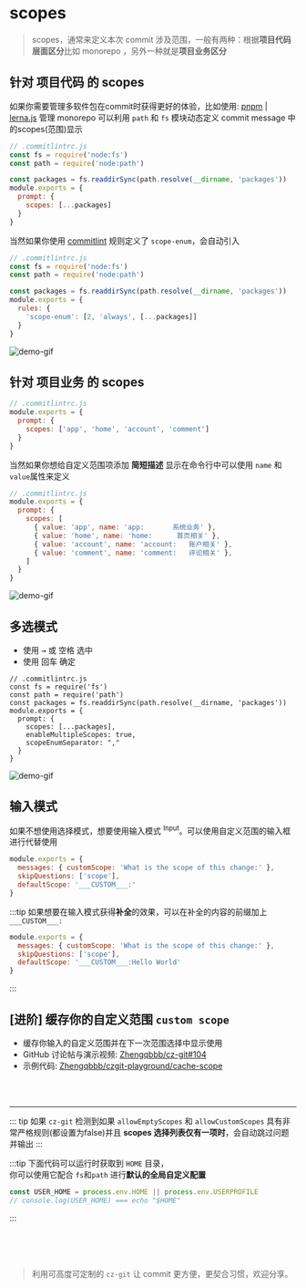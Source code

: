 # scopes

> scopes，通常来定义本次 commit 涉及范围，一般有两种：根据**项目代码层面区分**比如 monorepo ，另外一种就是**项目业务区分**

## 针对 项目代码 的 scopes

如果你需要管理多软件包在commit时获得更好的体验，比如使用: [pnpm](https://pnpm.io/) | [lerna.js](https://lerna.js.org/) 管理 monorepo 可以利用 `path` 和 `fs` 模块动态定义 commit message 中的scopes(范围)显示

```js
// .commitlintrc.js
const fs = require('node:fs')
const path = require('node:path')

const packages = fs.readdirSync(path.resolve(__dirname, 'packages'))
module.exports = {
  prompt: {
    scopes: [...packages]
  }
}
```

当然如果你使用 [commitlint](https://github.com/conventional-changelog/commitlint) 规则定义了 `scope-enum`，会自动引入

```js
// .commitlintrc.js
const fs = require('node:fs')
const path = require('node:path')

const packages = fs.readdirSync(path.resolve(__dirname, 'packages'))
module.exports = {
  rules: {
    'scope-enum': [2, 'always', [...packages]]
  }
}
```

![demo-gif](https://user-images.githubusercontent.com/40693636/172984678-b187607e-e67d-43b4-93e5-3d359f5044a9.gif) <!-- size=720x248 -->

## 针对 项目业务 的 scopes

```js
// .commitlintrc.js
module.exports = {
  prompt: {
    scopes: ['app', 'home', 'account', 'comment']
  }
}
```

当然如果你想给自定义范围项添加 **简短描述** 显示在命令行中可以使用 `name` 和 `value`属性来定义

```js
// .commitlintrc.js
module.exports = {
  prompt: {
    scopes: [
      { value: 'app', name: 'app:       系统业务' },
      { value: 'home', name: 'home:      首页相关' },
      { value: 'account', name: 'account:   账户相关' },
      { value: 'comment', name: 'comment:   评论相关' },
    ]
  }
}
```

![demo-gif](https://user-images.githubusercontent.com/40693636/172988729-b76510d8-108b-4588-a748-86042da3d5ef.gif) <!-- size=720x265 -->

## 多选模式

- 使用 <kbd>→</kbd> 或 <kbd>空格</kbd> 选中
- 使用 <kbd>回车</kbd> 确定

```js{8,9}
// .commitlintrc.js 
const fs = require('fs')
const path = require('path')
const packages = fs.readdirSync(path.resolve(__dirname, 'packages'))
module.exports = {
  prompt: { 
    scopes: [...packages],
    enableMultipleScopes: true,
    scopeEnumSeparator: "," 
  }
}
```

![demo-gif](https://user-images.githubusercontent.com/40693636/170836009-26331ad3-8e7f-4183-a4af-15372b6420d6.gif) <!-- size=720x263 -->

## 输入模式

如果不想使用选择模式，想要使用输入模式 <sup>Input</sup>。可以使用自定义范围的输入框进行代替使用

```js
module.exports = {
  messages: { customScope: 'What is the scope of this change:' },
  skipQuestions: ['scope'],
  defaultScope: '___CUSTOM___:'
}
```

:::tip
如果想要在输入模式获得**补全**的效果，可以在补全的内容的前缀加上 `___CUSTOM___:`

```js
module.exports = {
  messages: { customScope: 'What is the scope of this change:' },
  skipQuestions: ['scope'],
  defaultScope: '___CUSTOM___:Hello World'
}
```
:::

## [进阶] 缓存你的自定义范围 `custom scope`

- 缓存你输入的自定义范围并在下一次范围选择中显示使用
- GitHub 讨论帖与演示视频: [Zhengqbbb/cz-git#104](https://github.com/Zhengqbbb/cz-git/discussions/104)
- 示例代码: [Zhengqbbb/czgit-playground/cache-scope](https://github.com/Zhengqbbb/czgit-playground/tree/cache-scope)

<br>
<br>

---

::: tip
如果 `cz-git` 检测到如果 `allowEmptyScopes` 和 `allowCustomScopes` 具有非常严格规则(都设置为false)并且 **scopes 选择列表仅有一项时**，会自动跳过问题并输出
:::

:::tip
下面代码可以运行时获取到 `HOME` 目录，<br>你可以使用它配合 `fs`和`path` 进行**默认的全局自定义配置**

```js
const USER_HOME = process.env.HOME || process.env.USERPROFILE
// console.log(USER_HOME) === echo "$HOME"
```

:::

<br>
<br>
<br>

> 利用可高度可定制的 `cz-git` 让 commit 更方便，更契合习惯，欢迎分享。

